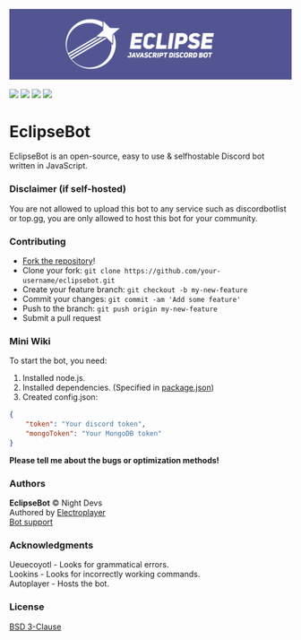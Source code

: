 ![Banner](./img/banner.png)
<p align="center">

<a href="https://discord.gg/PHuvYMrvdr"><img src="https://img.shields.io/discord/769184583123730432?color=7289da&logo=discord&logoColor=white"></a>
<img src="https://img.shields.io/badge/made%20by-NightDevs-blue.svg" >
<img src="https://img.shields.io/github/stars/Elektroplayer/eclipsebot.svg?style=flat">
<img src="https://img.shields.io/github/languages/top/Elektroplayer/eclipsebot.svg">
</p>

# EclipseBot
EclipseBot is an open-source, easy to use & selfhostable Discord bot written in JavaScript.

### Disclaimer (if self-hosted)
You are not allowed to upload this bot to any service such as discordbotlist or top.gg, you are only allowed to host this bot for your community.

### Contributing
- [Fork the repository](https://github.com/Elektroplayer/eclipsebot/fork)!
- Clone your fork: `git clone https://github.com/your-username/eclipsebot.git`
- Create your feature branch: `git checkout -b my-new-feature`
- Commit your changes: `git commit -am 'Add some feature'`
- Push to the branch: `git push origin my-new-feature`
- Submit a pull request

### Mini Wiki

To start the bot, you need:
1. Installed node.js.
2. Installed dependencies. (Specified in [package.json](./package.json))
3. Created config.json:
```json
{
    "token": "Your discord token",
    "mongoToken": "Your MongoDB token"
}
```

**Please tell me about the bugs or optimization methods!**

### Authors
**EclipseBot** © Night Devs<br>
Authored by [Electroplayer](https://github.com/Elektroplayer)<br>
[Bot support](https://discord.gg/PHuvYMrvdr)

### Acknowledgments
Ueuecoyotl - Looks for grammatical errors. <br>
Lookins - Looks for incorrectly working commands.<br>
Autoplayer - Hosts the bot.<br>

### License
[BSD 3-Clause](./LICENSE)
